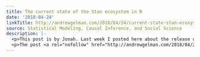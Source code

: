```yaml
---
title: The current state of the Stan ecosystem in R
date: '2018-04-24'
linkTitle: http://andrewgelman.com/2018/04/24/current-state-stan-ecosystem-r/
source: Statistical Modeling, Causal Inference, and Social Science
description: |-
  <p>This post is by Jonah. Last week I posted here about the release of version 2.0.0 of the loo R package, but there have been a few other recent releases and updates worth mentioning. At the end of the post I also include some general thoughts on R package development with Stan and the growing number of [&#8230;]</p>
  <p>The post <a rel="nofollow" href="http://andrewgelman.com/2018/04/24/current-state-stan-ecosystem-r/">The current state of the Stan ecosystem in R</a> appeared first on <a rel="n
---
```


